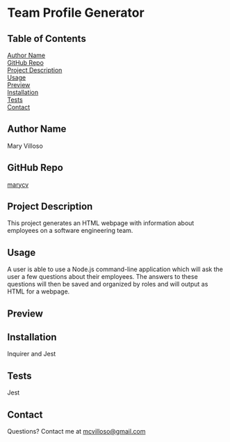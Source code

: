 # Team Profile Generator
##  Table of Contents
[Author Name](#author-name) <br>
[GitHub Repo](#github-repo) <br>
[Project Description](#project-description) <br>
[Usage](#usage) <br>
[Preview](#preview) <br>
[Installation](#installation) <br>
[Tests](#tests) <br>
[Contact](#contact)
## Author Name
Mary Villoso
## GitHub Repo
[marycv](https://github.com/marycv/team_profile_generator)
## Project Description
This project generates an HTML webpage with information about employees on a software engineering team.
## Usage
A user is able to use a Node.js command-line application which will ask the user a few questions about their employees. The answers to these questions will then be saved and organized by roles and will output as HTML for a webpage.
## Preview

## Installation
Inquirer and Jest
## Tests
Jest
## Contact
Questions? Contact me at mcvilloso@gmail.com 